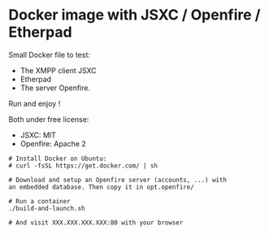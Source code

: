 # Docker image with JSXC / Openfire / Etherpad

Small Docker file to test:
* The XMPP client JSXC
* Etherpad
* The server Openfire.

Run and enjoy !

Both under free license:
* JSXC: MIT
* Openfire: Apache 2

```
# Install Docker on Ubuntu:
# curl -fsSL https://get.docker.com/ | sh

# Download and setup an Openfire server (accounts, ...) with
an embedded database. Then copy it in opt.openfire/

# Run a container
./build-and-launch.sh

# And visit XXX.XXX.XXX.XXX:80 with your browser

```
